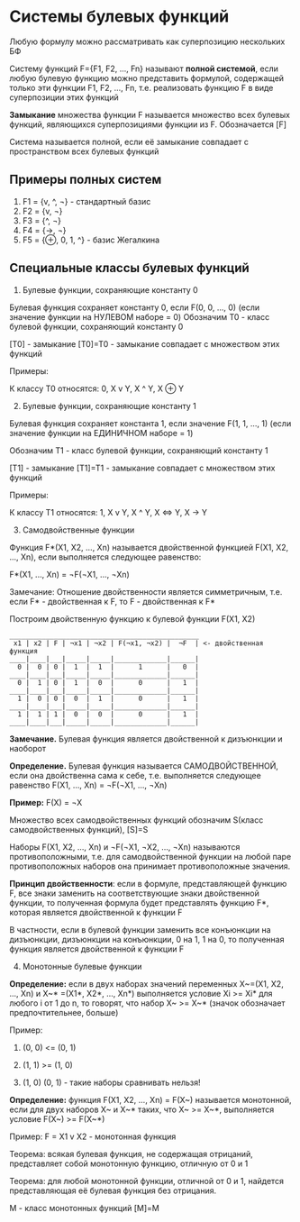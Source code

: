 # Системы булевых функций

Любую формулу можно рассматривать как суперпозицию нескольких БФ

Систему функций F={F1, F2, ..., Fn} называют **полной системой**, если любую булевую функцию можно представить формулой, содержащей только эти функции F1, F2, ..., Fn, т.е. реализовать функцию F в виде суперпозиции этих функций

**Замыкание** множества функции F называется множество всех булевых функций, являющихся суперпозициями функции из F. Обозначается [F]

Система называется полной, если её замыкание совпадает с пространством всех булевых функций

## Примеры полных систем

1. F1 = {v, ^, ¬} - стандартный базис
2. F2 = {v, ¬}
3. F3 = {^, ¬}
4. F4 = {->, ¬}
5. F5 = {⊕, 0, 1, ^} - базис Жегалкина

## Специальные классы булевых функций

1. Булевые функции, сохраняющие константу 0

Булевая функция сохраняет константу 0, если F(0, 0, ..., 0) (если значение функции на НУЛЕВОМ наборе = 0)
Обозначим Т0 - класс булевой функции, сохраняющий константу 0

[Т0] - замыкание
[Т0]=Т0 - замыкание совпадает с множеством этих функций

Примеры:

К классу Т0 относятся: 0, X v Y, X ^ Y, X ⊕ Y

2. Булевые функции, сохраняющие константу 1

Булевая функция сохраняет константа 1, если значение F(1, 1, ..., 1) (если значение функции на ЕДИНИЧНОМ наборе = 1)

Обозначим Т1 - класс булевой функции, сохраняющий константу 1

[Т1] - замыкание
[Т1]=Т1 - замыкание совпадает с множеством этих функций

Примеры:

К классу Т1 относятся: 1, X v Y, X ^ Y, X <=> Y, X -> Y

3. Самодвойственные функции

Функция F*(X1, X2, ..., Xn) называется двойственной функцией F(X1, X2, ..., Xn), если выполняется следующее равенство:

F*(X1, ..., Xn) = ¬F(¬X1, ..., ¬Xn)

Замечание: Отношение двойственности является симметричным, т.е. если F* - двойственная к F, то F - двойственная к F*

Построим двойственную функцию к булевой функции F(X1, X2)

```
_______________________________________________
 x1 | x2 | F | ¬x1 | ¬x2 | F(¬x1, ¬x2) |  ¬F  | <- двойственная функция
____|____|___|_____|_____|_____________|______|
  0 |  0 | 0 |  1  |  1  |      1      |   0  |
____|____|___|_____|_____|_____________|______|
  0 |  1 | 0 |  1  |  0  |      0      |   1  |
____|____|___|_____|_____|_____________|______|
  1 |  0 | 0 |  0  |  1  |      0      |   1  |
____|____|___|_____|_____|_____________|______|
  1 |  1 | 1 |  0  |  0  |      0      |   1  |
____|____|___|_____|_____|_____________|______|
```

**Замечание.** Булевая функция является двойственной к дизъюнкции и наоборот

**Определение.** Булевая функция называется САМОДВОЙСТВЕННОЙ, если она двойственна сама к себе, т.е. выполняется следующее равенство F(X1, ..., Xn) = ¬F(¬X1, ..., ¬Xn)

**Пример:** F(X) = ¬X

Множество всех самодвойственных функций обозначим S(класс самодвойственных функций), [S]=S

Наборы F(X1, X2, ..., Xn) и ¬F(¬X1, ¬X2, ..., ¬Xn) называются противоположными, т.е. для самодвойственной функции на любой паре противоположных наборов она принимает противоположные значения.

**Принцип двойственности**: если в формуле, представляющей функцию F, все знаки заменить на соответствующие знаки двойственной функции, то полученная формула будет представлять функцию F*, которая является двойственной к функции F

В частности, если в булевой функции заменить все конъюнкции на дизъюнкции, дизъюнкции на конъюнкции, 0 на 1, 1 на 0, то полученная функция является двойственной к функции F

4. Монотонные булевые функции

**Определение:** если в двух наборах значений переменных X~=(X1, X2, ..., Xn) и X~* =(X1*, X2*, ..., Xn*) выполняется условие Xi >= Xi* для любого i от 1 до n, то говорят, что набор X~ >= X~* (значок обозначает предпочтительнее, больше)

Пример:

1) (0, 0) <= (0, 1)

2) (1, 1) >= (1, 0)

3) (1, 0)  (0, 1) - такие наборы сравнивать нельзя!

**Определение:** функция F(X1, X2, ..., Xn) = F(X~) называется монотонной, если для двух наборов X~ и X~* таких, что X~ >= X~*, выполняется условие F(X~) >= F(X~*)

Пример: F = X1 v X2 - монотонная функция

Теорема: всякая булевая функция, не содержащая отрицаний, представляет собой монотонную функцию, отличную от 0 и 1

Теорема: для любой монотонной функции, отличной от 0 и 1, найдется представляющая её булевая функция без отрицания.

M - класс монотонных функций
[M]=M

